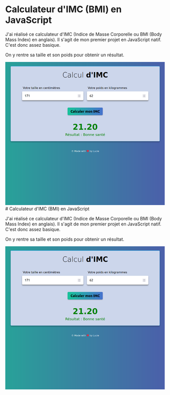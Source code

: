 # Calculateur d'IMC (BMI) en JavaScript

J'ai réalisé ce calculateur d'IMC (Indice de Masse Corporelle ou BMI (Body Mass Index) en anglais).
Il s'agit de mon premier projet en JavaScript natif. C'est donc assez basique.

On y rentre sa taille et son poids pour obtenir un résultat.

![Page d'accueil](homepage.png)# Calculateur d'IMC (BMI) en JavaScript

J'ai réalisé ce calculateur d'IMC (Indice de Masse Corporelle ou BMI (Body Mass Index) en anglais).
Il s'agit de mon premier projet en JavaScript natif. C'est donc assez basique.

On y rentre sa taille et son poids pour obtenir un résultat.

![Page d'accueil](homepage.png)